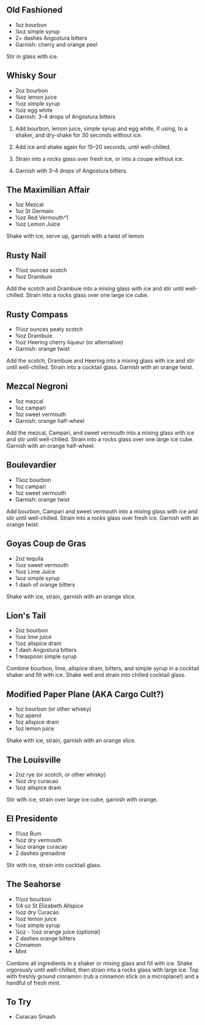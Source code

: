 ## Old Fashioned
- 1oz bourbon
- ¼oz simple syrup
- 2+ dashes Angostura bitters
- Garnish: cherry and orange peel

Stir in glass with ice.

## Whisky Sour
- 2oz bourbon
- ¾oz lemon juice
- ½oz simple syrup
- ½oz egg white
- Garnish: 3–4 drops of Angostura bitters

1. Add bourbon, lemon juice, simple syrup and egg white, if using, to a shaker, and dry-shake for 30 seconds without ice.

2. Add ice and shake again for 15–20 seconds, until well-chilled.

3. Strain into a rocks glass over fresh ice, or into a coupe without ice.

4. Garnish with 3–4 drops of Angostura bitters.

## The Maximilian Affair
- 1oz Mezcal
- 1oz St Germain
- ½oz Red Vermouth^1
- ½oz Lemon Juice

Shake with ice, serve up, garnish with a twist of lemon

## Rusty Nail 
- 1½oz ounces scotch
- ¾oz Drambuie

Add the scotch and Drambuie into a mixing glass with ice and stir until well-chilled. Strain into a rocks glass over one large ice cube. 

## Rusty Compass
- 1½oz ounces peaty scotch
- ¾oz Drambuie
- ½oz Heering cherry liqueur (or alternative)
- Garnish: orange twist 

Add the scotch, Drambuie and Heering into a mixing glass with ice and stir until well-chilled. Strain into a cocktail glass. Garnish with an orange twist. 

## Mezcal Negroni
- 1oz mezcal
- 1oz campari
- 1oz sweet vermouth
- Garnish: orange half-wheel 

Add the mezcal, Campari, and sweet vermouth into a mixing glass with ice and stir until well-chilled. Strain into a rocks glass over one large ice cube. Garnish with an orange half-wheel. 

## Boulevardier
- 1¼oz bourbon
- 1oz campari
- 1oz sweet vermouth
- Garnish: orange twist

Add bourbon, Campari and sweet vermouth into a mixing glass with ice and stir until well-chilled. Strain into a rocks glass over fresh ice. Garnish with an orange twist. 

## Goyas Coup de Gras
- 2oz tequila
- ½oz sweet vermouth
- ¾oz Lime Juice
- ¼oz simple syrup
- 1 dash of orange bitters

Shake with ice, strain, garnish with an orange slice.

## Lion's Tail
- 2oz bourbon
- ½oz lime juice
- ½oz allspice dram
- 1 dash Angostura bitters
- 1 teaspoon simple syrup

Combine bourbon, lime, allspice dram, bitters, and simple syrup in a cocktail shaker and fill with ice. Shake well and strain into chilled cocktail glass. 

## Modified Paper Plane (AKA Cargo Cult?)
- 1oz bourbon (or other whisky)
- 1oz aperol
- 1oz allspice dram
- 1oz lemon juice

Shake with ice, strain, garnish with an orange slice.

## The Louisville
- 2oz rye (or scotch, or other whisky)
- ¾oz dry curacao
- ¼oz allspice dram

Stir with ice, strain over large ice cube, garnish with orange.

## El Presidente
- 1½oz Rum
- ¾oz dry vermouth
- ¼oz orange curacao
- 2 dashes grenadine

Stir with ice, strain into cocktail glass.

## The Seahorse
- 1½oz bourbon
- 1/4 oz St Elizabeth Allspice
- ½oz dry Curacao
- ½oz lemon juice
- ½oz simple syrup
- ¼oz - ½oz orange juice (optional)
- 2 dashes orange bitters
- Cinnamon
- Mint

Combine all ingredients in a shaker or mixing glass and fill with ice. Shake vigorously until well-chilled, then strain into a rocks glass with large ice. Top with freshly ground cinnamon (rub a cinnamon stick on a microplane!) and a handful of fresh mint.

## To Try
- Curacao Smash
